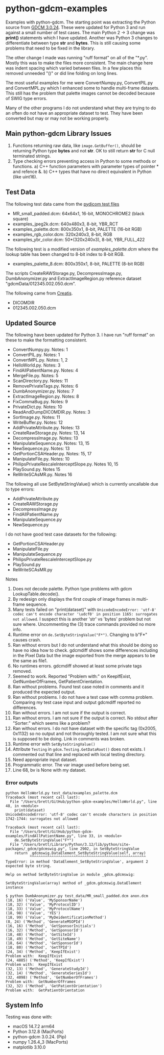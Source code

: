 # python-gdcm-examples

Examples with python-gdcm.  The starting point was extracting the Python source
from [GDCM
3.0.24](https://github.com/malaterre/GDCM/tree/v3.0.24/Examples/Python).  These
were updated for Python 3 and run against a small number of test cases.  The main
Python 2 -> 3 change was **print()** statements which I have updated.  Another
was Python 3 changes to differentiate between type **str** and **bytes**.  This
is still causing some problems that need to be fixed in the library.

The other change I made was running "ruff format" on all of the "*.py".  Mostly
this was to make the files more consistent.  The main change here was indent spacing
which varied between files.  In a few places this removed unneeded "()" or did
line folding on long lines.

The most useful examples for me were ConvertNumpy.py, ConvertPIL.py and ConvertMPL.py which
I enhanced some to handle multi-frame datasets.  This still has the problem that
palette images cannot be decoded because of SWIG type errors.

Many of the other programs I do not understand what they are trying to do an
often do not have an appropriate dataset to test.  They have been converted but may
or may not be working properly.

## Main python-gdcm Library Issues

1) Functions returning raw data, like `image.GetBuffer()`, should be returning Python type **bytes**
and not **str**.  OK to still return **str** for C null terminated strings.
2) Type checking errors preventing access in Python to some methods or functions.
  a) C++ function parameters with parameter types of pointer * and refence &.
  b) C++ types that have no direct equivalent in Python (like uint16).

## Test Data

The following test data came from the [pydicom test files](https://github.com/pydicom/pydicom/tree/main/src/pydicom/data/test_files)

* MR_small_padded.dcm: 64x64x1, 16-bit, MONOCHROME2 (black square)
* examples_jpeg2k.dcm: 640x480x3, 8-bit, YBR_RCT
* examples_palette.dcm: 800x350x1, 8-bit, PALETTE (16-bit RGB)
* examples_rgb_color.dcm: 320x240x3, 8-bit, RGB
* examples_ybr_color.dcm: 50*(320x240x3), 8-bit, YBR_FULL_422

The following test is a modified version of *examples_palette.dcm* where the lookup table
has been changed to 8-bit index to 8-bit RGB.

* examples_palette_8.dcm: 800x350x1, 8-bit, PALETTE (8-bit RGB)

The scripts CreateRAWStorage.py, DecompressImage.py, DumbAnonymizer.py and ExtractImageRegion.py
reference dataset "gdcmData/012345.002.050.dcm".

The following came from [Creatis](https://git.creatis.insa-lyon.fr/pubgit/?p=gdcmData.git;a=tree;hb=88c37c702494067c874c93cb180a39e37079c679).

* DICOMDIR
* 012345.002.050.dcm

## Updated Source

The following have been updated for Python 3.  I have run "ruff format" on these to make the
formatting consistent.

* ConvertNumpy.py.  Notes: 1
* ConvertPIL.py.  Notes: 1
* ConvertMPL.py.  Notes: 1, 2
* HelloWorld.py.  Notes: 3
* FindAllPatientName.py.  Notes: 4
* MergeFile.py.  Notes: 5
* ScanDirectory.py.  Notes: 11
* RemovePrivateTags.py.  Notes: 6
* DumbAnonymizer.py.  Notes: 7
* ExtractImageRegion.py.  Notes: 8
* FixCommaBug.py.  Notes: 9
* PrivateDict.py.  Notes: 10
* ReadAndDumpDICOMDIR.py.  Notes: 3
* SortImage.py.  Notes: 11
* WriteBuffer.py.  Notes: 12
* AddPrivateAttribute.py.  Notes: 13
* CreateRawStorage.py.  Notes: 13, 14
* DecompressImage.py.  Notes: 13
* ManipulateSequence.py.  Notes: 13, 15
* NewSequence.py.  Notes: 13
* GetPortionCSAHeader.py.  Notes: 15, 17
* ManipulateFile.py.  Notes: 10
* PhilipsPrivateRescaleInterceptSlope.py.  Notes 10, 15
* PlaySound.py.  Notes 15
* ReWriteSCAsMR.py.  Notes 16

The following all use SetByteStringValue() which is currently uncallable due to type errors:

* AddPrivateAttribute.py
* CreateRAWStorage.py
* DecompressImage.py
* FindAllPatientName.py
* ManipulateSequence.py
* NewSequence.py

I do not have good test case datasets for the following:

* GetPortionCSAHeader.py
* ManipulateFile.py
* ManipulateSequence.py
* PhilipsPrivateRescaleInterceptSlope.py
* PlaySound.py
* ReWriteSCAsMR.py

Notes

1) Does not decode palette.  Python type problems with gdcm LookupTable.decode().
2) By redesign only displays the first couple of image frames in multi-frame
   sequence.
3) Many tests failed on "print(dataset)" with `UnicodeEncodeError: 'utf-8' codec
   can't encode character '\udcf0' in position 1165: surrogates not allowed`.  I
   suspect this is another 'str' vs 'bytes' problem but not sure where.
   Uncommenting the (3) trace commands provided no more info.
4) Runtime error on `de.SetByteStringValue("F*")`. Changing to b"F*" causes
   crash.
5) Ran without errors but I do not understand what this should be doing so have
no idea how to check.  gdcmdiff shows some differences including in the Pixel
Data but the image exported from the merge appears to be the same as file1.
6) No runtimes errors.  gdcmdiff showed at least some private tags removed.
7) Seemed to work.  Reported "Problem with:" on KeepIfExist, GetNumberOfFrames,
   GetPatientOrientation.
8) Ran without problems.  Found test case noted in comments and it produced the
expected output.
9) Ran without problems.  I do not have a test case with comma problem.
Comparing my test case input and output gdcmdiff reported no differences.
10) Ran without errors.  I am not sure if the output is correct.
11) Ran without errors.  I am not sure if the output is correct.  No stdout
after "Sorter:" which seems like a problem?
12) Ran without errors.  I do not have dataset with the specific tag
(0x2005, 0x1132) so no output and not thoroughly tested.  I am not sure what
this is supposed to be doing.  Link in comments was broken.
13) Runtime error with `SetByteStringValue()`
14) Attribute `Testing` in `gdcm.Testing.GetDataRoot()` does not exists.  I
commented out that line and replaced with local testing directory.
15) Need appropriate input dataset.
16) Programmatic error.  The var image used before being set.
17) Line 68, bv is None with my dataset.


### Error outputs

``` text
python HelloWorld.py test_data/examples_palette.dcm
Traceback (most recent call last):
  File "/Users/brett/GitHub/python-gdcm-examples/HelloWorld.py", line 48, in <module>
    print(dataset)
UnicodeEncodeError: 'utf-8' codec can't encode characters in position 1742-1744: surrogates not allowed
```

``` text
Traceback (most recent call last):
  File "/Users/brett/GitHub/python-gdcm-examples/FindAllPatientName.py", line 33, in <module>
    de.SetByteStringValue("F*")
  File "/Users/brett/Library/Python/3.12/lib/python/site-packages/_gdcm/gdcmswig.py", line 2902, in SetByteStringValue
    return _gdcmswig.DataElement_SetByteStringValue(self, array)
           ^^^^^^^^^^^^^^^^^^^^^^^^^^^^^^^^^^^^^^^^^^^^^^^^^^^^^
TypeError: in method 'DataElement_SetByteStringValue', argument 2 expected byte string.
```

``` text
Help on method SetByteStringValue in module _gdcm.gdcmswig:

SetByteStringValue(array) method of _gdcm.gdcmswig.DataElement instance
```

``` text
$ python DumbAnonymizer.py test_data/MR_small_padded.dcm anon.dcm
(18, 16) ('Value', 'MySponsorName')
(18, 32) ('Value', 'MyProtocolID')
(18, 33) ('Value', 'MyProtocolName')
(18, 98) ('Value', 'YES')
(18, 99) ('Value', 'MyDeidentificationMethod')
(8, 24) ('Method', 'GenerateMSOPId')
(16, 16) ('Method', 'GetSponsorInitials')
(16, 32) ('Method', 'GetSponsorId')
(18, 48) ('Method', 'GetSiteId')
(18, 49) ('Method', 'GetSiteName')
(18, 64) ('Method', 'GetSponsorId')
(18, 80) ('Method', 'GetTPId')
(24, 34) ('Method', 'KeepIfExist')
Problem with:  KeepIfExist
(24, 4885) ('Method', 'KeepIfExist')
Problem with:  KeepIfExist
(32, 13) ('Method', 'GenerateStudyId')
(32, 14) ('Method', 'GenerateSeriesId')
(32, 4098) ('Method', 'GetNumberOfFrames')
Problem with:  GetNumberOfFrames
(32, 32) ('Method', 'GetPatientOrientation')
Problem with:  GetPatientOrientation
```

## System Info

Testing was done with:

* macOS 14.7.2 arm64
* Python 3.12.8 (MacPorts)
* python-gdcm 3.0.24. (Pip)
* numpy 1.26.4_3 (MacPorts)
* matplotlib 3.10.0
